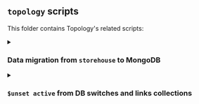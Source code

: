 ## `topology` scripts

This folder contains Topology's related scripts:

<details><summary><h3>Data migration from <code>storehouse</code> to MongoDB</h3></summary>

[`storehouse_to_mongo.py`](./storehouse_to_mongo.py) is a script to migrate the data entries from certain namespaces from `storehouse` to MongoDB.

#### Pre-requisites

- There's no additional Python libraries dependencies required, other than installing the existing `topology`'s, or if you're running in development locally then installing `requirements/dev.in`
- Make sure you don't have `kytosd` running with otherwise topology will start writing to MongoDB, and the application could overwrite the data you're trying to insert with this script.
- Make sure MongoDB replica set is up and running.
- Export MongoDB related variables that [db/client.py](../db/client.py) uses, make sure the hosts names can be resolved:

```
export MONGO_USERNAME=
export MONGO_PASSWORD=
export MONGO_DBNAME=napps
export MONGO_HOST_SEEDS="mongo1:27017,mongo2:27018,mongo3:27099"
```

#### How to use

- Export these two environment variables, based on where storehouse and kytos are installed, if you're running `amlight/kytos:latest` docker image they should be:
 
```
export STOREHOUSE_NAMESPACES_DIR=/var/tmp/kytos/storehouse/
export PYTHONPATH=/var/lib/kytos
```

- Parametrize the environment variable `CMD` command and execute `storehouse_to_mongo.py` script (the command is passed via an env var to avoid conflicts with `kytosd`, since depending how you set the `PYTHONPATH` it can interfere)

- The following `CMD` commands are available:

```
insert_links_metadata
insert_switches_metadata
insert_interfaces_metadata
insert_topology
load_topology
load_switches_metadata
load_interfaces_metadata
load_links_metadata
```

The `load_*` commands are meant to be used to double check what would actually be loaded, so it's encouraged to try out the load command to confirm the data can be loaded properly, and if they are, feel free to use any of the `insert_*` commands, which will rely internally on the load functions to the either insert or update the documents.

For example, to double check what would be loaded in the topology from storehouse namespace `kytos.topology.status`:

```
CMD=load_topology python3 scripts/storehouse_to_mongo.py
```

And then, to insert (or update) the entire topology:

```
CMD=insert_topology python3 scripts/storehouse_to_mongo.py
```

If the topology you're migrating has metadata saved on `kytos.topology.(switches|interfaces|links).metadata` namespaces, you'll also have to run these commands:

```
CMD=insert_links_metadata python3 scripts/storehouse_to_mongo.py
CMD=insert_switches_metadata python3 scripts/storehouse_to_mongo.py
CMD=insert_interfaces_metadata python3 scripts/storehouse_to_mongo.py
```

</details>

<details><summary><h3> <code>$unset active</code> from DB switches and links collections </h3></summary>


#### Pre-requisites

- There's no additional Python libraries dependencies required, other than installing the existing `topology`'s, or if you're running in development locally then installing `requirements/dev.in`
- Make sure you don't have `kytosd` running with otherwise topology will start writing to MongoDB, and the application could overwrite the data you're trying to insert with this script.
- Make sure MongoDB replica set is up and running.
- Export the following MongnoDB variables accordingly in case your running outside of a container

```
export MONGO_USERNAME=
export MONGO_PASSWORD=
export MONGO_DBNAME=napps
export MONGO_HOST_SEEDS="mongo1:27017,mongo2:27018,mongo3:27099"
```

- The following `CMD` commands are available:

```
aggregate_unset_links
unset_links
aggregate_unset_switches_and_intfs
unset_switches_and_intfs
```

It's recommended that you run the `"aggregated_*"` commands first, just so you can preview the resulting aggregation with similar `$unset` key values. If the results of the aggregation are looking coherent, then you can proceed with the `"unset_*"` commands

#### Examples

</details>
